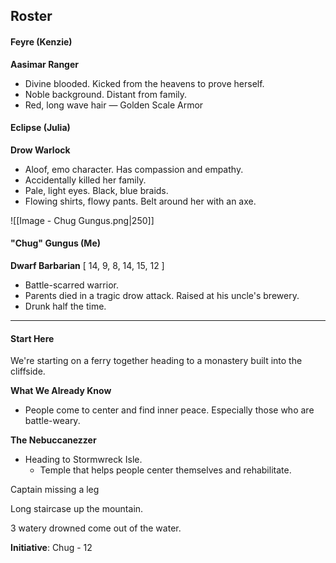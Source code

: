 ## Roster
#### Feyre (Kenzie)
**Aasimar Ranger**
- Divine blooded. Kicked from the heavens to prove herself.
- Noble background. Distant from family.
- Red, long wave hair — Golden Scale Armor

#### Eclipse (Julia)
**Drow Warlock**
- Aloof, emo character. Has compassion and empathy.
- Accidentally killed her family.
- Pale, light eyes. Black, blue braids.
- Flowing shirts, flowy pants. Belt around her with an axe.


![[Image - Chug Gungus.png|250]]
#### "Chug" Gungus (Me)
**Dwarf Barbarian**
[ 14, 9, 8, 14, 15, 12 ]
- Battle-scarred warrior.
- Parents died in a tragic drow attack. Raised at his uncle's brewery.
- Drunk half the time.

***
#### Start Here
We're starting on a ferry together heading to a monastery built into the cliffside.

**What We Already Know**
- People come to center and find inner peace. Especially those who are battle-weary.

**The Nebuccanezzer**
- Heading to Stormwreck Isle.
	- Temple that helps people center themselves and rehabilitate.

Captain missing a leg

Long staircase up the mountain.

3 watery drowned come out of the water.

**Initiative**:
Chug - 12
